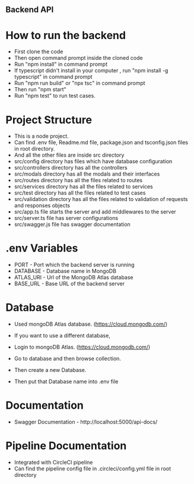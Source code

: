 ## Backend API

# How to run the backend

- First clone the code
- Then open command prompt inside the cloned code
- Run "npm install" in command prompt
- If typescript didn't install in your computer , run "npm install -g typescript" in command prompt
- Run "npm run build" or "npx tsc" in command prompt
- Then run "npm start"
- Run "npm test" to run test cases.

# Project Structure

- This is a node project.
- Can find .env file, Readme.md file, package.json and tsconfig.json files in root directory.
- And all the other files are inside src directory
- src/config directory has files which have database configuration
- src/controllers directory has all the controllers
- src/modals directory has all the modals and their interfaces
- src/routes directory has all the files related to routes
- src/services directory has all the files related to services
- src/test directory has all the files related to test cases
- src/validation directory has all the files related to validation of requests and responses objects
- src/app.ts file starts the server and add middlewares to the server
- src/server.ts file has server configurations
- src/swagger.js file has swagger documentation

# .env Variables

- PORT - Port which the backend server is running
- DATABASE - Database name in MongoDB
- ATLAS_URI - Url of the MongoDB Atlas database
- BASE_URL - Base URL of the backend server

# Database

- Used mongoDB Atlas database. (https://cloud.mongodb.com/)
- If you want to use a different database, 

- Login to mongoDB Atlas. (https://cloud.mongodb.com/)
- Go to database and then browse collection.
- Then create a new Database.
- Then put that Database name into .env file 

# Documentation

- Swagger Documentation - http://localhost:5000/api-docs/

# Pipeline Documentation

- Integrated with CircleCI pipeline
- Can find the pipeline config file in .circleci/config.yml file in root directory